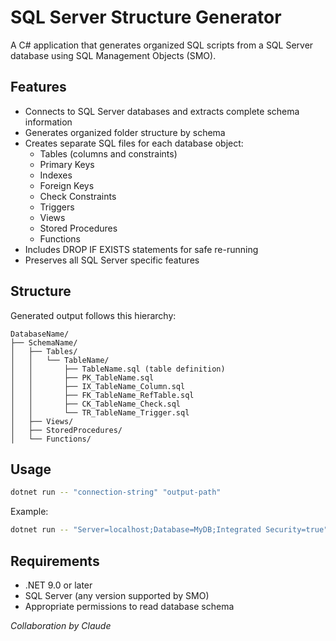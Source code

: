 # SQL Server Structure Generator

A C# application that generates organized SQL scripts from a SQL Server database using SQL Management Objects (SMO).

## Features

- Connects to SQL Server databases and extracts complete schema information
- Generates organized folder structure by schema
- Creates separate SQL files for each database object:
  - Tables (columns and constraints)
  - Primary Keys
  - Indexes
  - Foreign Keys
  - Check Constraints
  - Triggers
  - Views
  - Stored Procedures
  - Functions
- Includes DROP IF EXISTS statements for safe re-running
- Preserves all SQL Server specific features

## Structure

Generated output follows this hierarchy:
```
DatabaseName/
├── SchemaName/
│   ├── Tables/
│   │   └── TableName/
│   │       ├── TableName.sql (table definition)
│   │       ├── PK_TableName.sql
│   │       ├── IX_TableName_Column.sql
│   │       ├── FK_TableName_RefTable.sql
│   │       ├── CK_TableName_Check.sql
│   │       └── TR_TableName_Trigger.sql
│   ├── Views/
│   ├── StoredProcedures/
│   └── Functions/
```

## Usage

```bash
dotnet run -- "connection-string" "output-path"
```

Example:
```bash
dotnet run -- "Server=localhost;Database=MyDB;Integrated Security=true" "C:\Output"
```

## Requirements

- .NET 9.0 or later
- SQL Server (any version supported by SMO)
- Appropriate permissions to read database schema

*Collaboration by Claude*